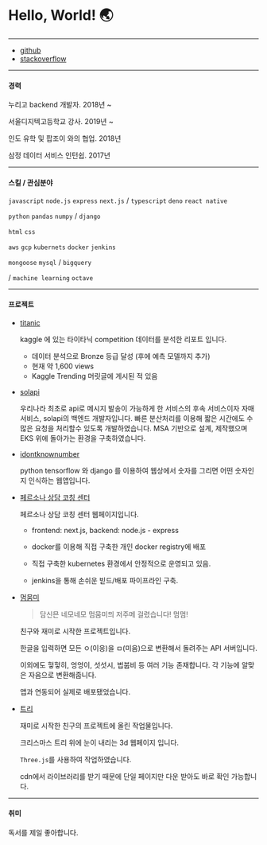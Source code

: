 # Hello, World! 🌏

---

- [github](https://github.com/hotsoycandy)
- [stackoverflow](https://stackoverflow.com/users/8414569/jun)

---

#### 경력

누리고 backend 개발자. 2018년 ~

서울디지텍고등학교 강사. 2019년 ~

인도 유학 및 팝조이 와의 협업. 2018년

삼정 데이터 서비스 인턴쉽. 2017년

---

#### 스킬 / 관심분야

`javascript` `node.js` `express` `next.js` / `typescript` `deno` `react native`

`python` `pandas` `numpy` /  `django`

`html` `css`

`aws` `gcp` `kubernets` `docker` `jenkins`

`mongoose` `mysql` / `bigquery`

/ `machine learning` `octave`

---

#### 프로젝트

- [titanic](https://www.kaggle.com/magicard/titanic-survivors-data-analyze)

  kaggle 에 있는 타이타닉 competition 데이터를 분석한 리포트 입니다.
    - 데이터 분석으로 Bronze 등급 달성 (후에 예측 모델까지 추가)
    - 현재 약 1,600 views
    - Kaggle Trending 머릿글에 게시된 적 있음

- [solapi](https://solapi.com)

  우리나라 최초로 api로 메시지 발송이 가능하게 한 서비스의 후속 서비스이자 자매 서비스, solapi의 백엔드 개발자입니다.
  빠른 분산처리를 이용해 짧은 시간에도 수많은 요청을 처리할수 있도록 개발하였습니다.
  MSA 기반으로 설계, 제작했으며 EKS 위에 돌아가는 환경을 구축하였습니다.

- [idontknownumber](https://github.com/hotsoycandy/idontknownumber)

  python tensorflow 와 django 를 이용하여 웹상에서 숫자를 그리면 어떤 숫자인지 인식하는 웹앱입니다.

- [페르소나 상담 코칭 센터](https://personas.co.kr/)

  페르소나 상담 코칭 센터 웹페이지입니다.

    - frontend: next.js, backend: node.js - express
  
    - docker를 이용해 직접 구축한 개인 docker registry에 배포

    - 직접 구축한 kubernetes 환경에서 안정적으로 운영되고 있음.

    - jenkins을 통해 손쉬운 빋드/배포 파이프라인 구축.

- [멈뭄미](https://github.com/hotsoycandy/mum-moom-mi)

  > 담신믄 네모네모 멈뭄미믜 저주메 걸렸습니다! 멈멈!

  친구와 재미로 시작한 프로젝트입니다.

  한글을 입력하면 모든 ㅇ(이응)을 ㅁ(미음)으로 변환해서 돌려주는 API 서버입니다.

  이외에도 헣헣히, 엉엉이, 섯섯시, 법붑비 등 여러 기능 존재합니다. 각 기능에 알맞은 자음으로 변환해줍니다.

  앱과 연동되어 실제로 배포됐었습니다.

- [트리](https://github.com/Resten1497/christmas_tree/blob/master/html/3d-tree.html)

  재미로 시작한 친구의 프로젝트에 올린 작업물입니다.

  크리스마스 트리 위에 눈이 내리는 3d 웹페이지 입니다.

  `Three.js`를 사용하여 작업하였습니다.
  
  cdn에서 라이브러리를 받기 때문에 단일 페이지만 다운 받아도 바로 확인 가능합니다.

---

#### 취미

독서를 제일 좋아합니다.
